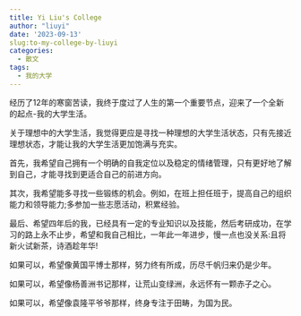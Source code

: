 ```yaml
---
title: Yi Liu's College
author: "liuyi"
date: '2023-09-13'
slug:to-my-college-by-liuyi
categories: 
  - 散文
tags: 
  - 我的大学
---
```


经历了12年的寒窗苦读，我终于度过了人生的第一个重要节点，迎来了一个全新的起点-我的大学生活。

关于理想中的大学生活，我觉得更应是寻找一种理想的大学生活状态，只有先接近理想状态，才能让我的大学生活更加饱满与充实。

首先，我希望自己拥有一个明确的自我定位以及稳定的情绪管理，只有更好地了解到自己，才能寻找到更适合自己的前进方向。

其次，我希望能多寻找一些锻练的机会。例如，在班上担任班于，提高自己的组织能力和领导能力;多参加一些志愿活动，积累经验。

最后、希望四年后的我，已经具有一定的专业知识以及技能，然后考研成功，在学习的路上永不止步，希望和我自己相比，一年此一年进步，慢一点也没关系:且将新火试新茶，诗酒趁年华!

如果可以，希望像黄国平博士那样，努力终有所成，历尽千帆归来仍是少年。

如果可以，希望像杨善洲书记那样，让荒山变绿洲，永远怀有一颗赤子之心。

如果可以，希望像袁隆平爷爷那样，终身专注于田畴，为国为民。
